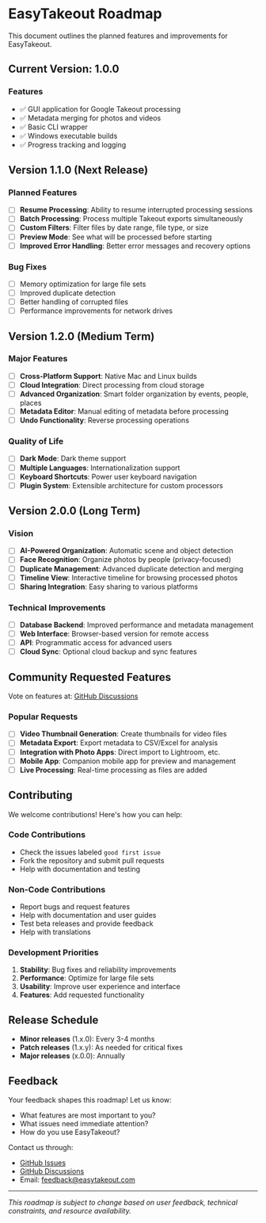 # EasyTakeout Roadmap

This document outlines the planned features and improvements for EasyTakeout.

## Current Version: 1.0.0

### Features
- ✅ GUI application for Google Takeout processing
- ✅ Metadata merging for photos and videos
- ✅ Basic CLI wrapper
- ✅ Windows executable builds
- ✅ Progress tracking and logging

## Version 1.1.0 (Next Release)

### Planned Features
- [ ] **Resume Processing**: Ability to resume interrupted processing sessions
- [ ] **Batch Processing**: Process multiple Takeout exports simultaneously
- [ ] **Custom Filters**: Filter files by date range, file type, or size
- [ ] **Preview Mode**: See what will be processed before starting
- [ ] **Improved Error Handling**: Better error messages and recovery options

### Bug Fixes
- [ ] Memory optimization for large file sets
- [ ] Improved duplicate detection
- [ ] Better handling of corrupted files
- [ ] Performance improvements for network drives

## Version 1.2.0 (Medium Term)

### Major Features
- [ ] **Cross-Platform Support**: Native Mac and Linux builds
- [ ] **Cloud Integration**: Direct processing from cloud storage
- [ ] **Advanced Organization**: Smart folder organization by events, people, places
- [ ] **Metadata Editor**: Manual editing of metadata before processing
- [ ] **Undo Functionality**: Reverse processing operations

### Quality of Life
- [ ] **Dark Mode**: Dark theme support
- [ ] **Multiple Languages**: Internationalization support
- [ ] **Keyboard Shortcuts**: Power user keyboard navigation
- [ ] **Plugin System**: Extensible architecture for custom processors

## Version 2.0.0 (Long Term)

### Vision
- [ ] **AI-Powered Organization**: Automatic scene and object detection
- [ ] **Face Recognition**: Organize photos by people (privacy-focused)
- [ ] **Duplicate Management**: Advanced duplicate detection and merging
- [ ] **Timeline View**: Interactive timeline for browsing processed photos
- [ ] **Sharing Integration**: Easy sharing to various platforms

### Technical Improvements
- [ ] **Database Backend**: Improved performance and metadata management
- [ ] **Web Interface**: Browser-based version for remote access
- [ ] **API**: Programmatic access for advanced users
- [ ] **Cloud Sync**: Optional cloud backup and sync features

## Community Requested Features

Vote on features at: [GitHub Discussions](https://github.com/yourusername/EasyTakeout/discussions)

### Popular Requests
- [ ] **Video Thumbnail Generation**: Create thumbnails for video files
- [ ] **Metadata Export**: Export metadata to CSV/Excel for analysis
- [ ] **Integration with Photo Apps**: Direct import to Lightroom, etc.
- [ ] **Mobile App**: Companion mobile app for preview and management
- [ ] **Live Processing**: Real-time processing as files are added

## Contributing

We welcome contributions! Here's how you can help:

### Code Contributions
- Check the issues labeled `good first issue`
- Fork the repository and submit pull requests
- Help with documentation and testing

### Non-Code Contributions
- Report bugs and request features
- Help with documentation and user guides
- Test beta releases and provide feedback
- Help with translations

### Development Priorities

1. **Stability**: Bug fixes and reliability improvements
2. **Performance**: Optimize for large file sets
3. **Usability**: Improve user experience and interface
4. **Features**: Add requested functionality

## Release Schedule

- **Minor releases** (1.x.0): Every 3-4 months
- **Patch releases** (1.x.y): As needed for critical fixes
- **Major releases** (x.0.0): Annually

## Feedback

Your feedback shapes this roadmap! Let us know:
- What features are most important to you?
- What issues need immediate attention?
- How do you use EasyTakeout?

Contact us through:
- [GitHub Issues](https://github.com/yourusername/EasyTakeout/issues)
- [GitHub Discussions](https://github.com/yourusername/EasyTakeout/discussions)
- Email: feedback@easytakeout.com

---

*This roadmap is subject to change based on user feedback, technical constraints, and resource availability.*
